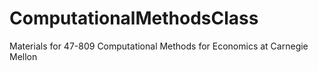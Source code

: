 # ComputationalMethodsClass
Materials for 47-809 Computational Methods for Economics at Carnegie Mellon
